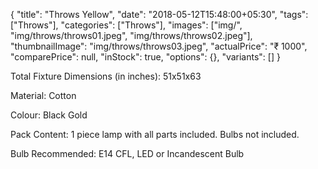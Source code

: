 {
    "title": "Throws Yellow",
    "date": "2018-05-12T15:48:00+05:30",
    "tags": ["Throws"],
    "categories": ["Throws"],
    "images": ["img/", "img/throws/throws01.jpeg", "img/throws/throws02.jpeg"],
    "thumbnailImage": "img/throws/throws03.jpeg",
    "actualPrice": "₹ 1000",
    "comparePrice": null,
    "inStock": true,
    "options": {},
    "variants": []
}

Total Fixture Dimensions (in inches): 51x51x63

Material: Cotton

Colour: Black Gold

Pack Content: 1 piece lamp with all parts included. Bulbs not included.

Bulb Recommended: E14 CFL, LED or Incandescent Bulb